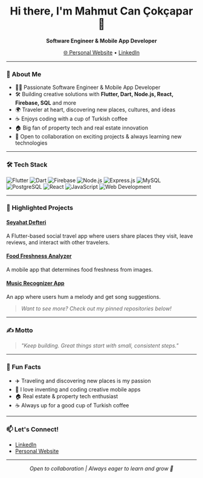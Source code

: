 <!-- Mahmut Can Çokçapar | @mahmutcancokcapar -->

<h1 align="center">Hi there, I'm Mahmut Can Çokçapar 👋</h1>
<p align="center">
  <strong>Software Engineer & Mobile App Developer</strong>
</p>

<p align="center">
  <a href="https://mcmedya.online" target="_blank">🌐 Personal Website</a> •
  <a href="https://www.linkedin.com/in/mahmut-can-çokçapar-4a2a62233" target="_blank">LinkedIn</a>
</p>

---

### 🚀 About Me

- 👨‍💻 Passionate Software Engineer & Mobile App Developer
- 🛠️ Building creative solutions with **Flutter, Dart, Node.js, React, Firebase, SQL** and more
- 🌍 Traveler at heart, discovering new places, cultures, and ideas
- ☕ Enjoys coding with a cup of Turkish coffee
- 🏠 Big fan of property tech and real estate innovation
- 🤝 Open to collaboration on exciting projects & always learning new technologies

---

### 🛠️ Tech Stack

![Flutter](https://img.shields.io/badge/-Flutter-02569B?logo=flutter&logoColor=white)
![Dart](https://img.shields.io/badge/-Dart-0175C2?logo=dart&logoColor=white)
![Firebase](https://img.shields.io/badge/-Firebase-FFCA28?logo=firebase&logoColor=black)
![Node.js](https://img.shields.io/badge/-Node.js-339933?logo=node.js&logoColor=white)
![Express.js](https://img.shields.io/badge/-Express.js-000000?logo=express&logoColor=white)
![MySQL](https://img.shields.io/badge/-MySQL-4479A1?logo=mysql&logoColor=white)
![PostgreSQL](https://img.shields.io/badge/-PostgreSQL-4169E1?logo=postgresql&logoColor=white)
![React](https://img.shields.io/badge/-React-20232A?logo=react&logoColor=61DAFB)
![JavaScript](https://img.shields.io/badge/-JavaScript-F7DF1E?logo=javascript&logoColor=black)
![Web Development](https://img.shields.io/badge/-Web%20Development-0078D7?logo=google-chrome&logoColor=white)

---

### 🌟 Highlighted Projects

#### [Seyahat Defteri](#)
A Flutter-based social travel app where users share places they visit, leave reviews, and interact with other travelers.

#### [Food Freshness Analyzer](#)
A mobile app that determines food freshness from images.

#### [Music Recognizer App](#)
An app where users hum a melody and get song suggestions.

> _Want to see more? Check out my pinned repositories below!_

---

### ✍️ Motto

> _"Keep building. Great things start with small, consistent steps."_

---

### 🌱 Fun Facts

- ✈️ Traveling and discovering new places is my passion
- 📱 I love inventing and coding creative mobile apps
- 🏠 Real estate & property tech enthusiast
- ☕ Always up for a good cup of Turkish coffee

---

### 📫 Let's Connect!

- [LinkedIn](https://www.linkedin.com/in/mahmut-can-çokçapar-4a2a62233)
- [Personal Website](https://mcmedya.online)

---

<p align="center">
  <em>Open to collaboration | Always eager to learn and grow 🚀</em>
</p>
